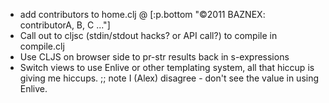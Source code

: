 * add contributors to home.clj @ [:p.bottom "©2011 BAZNEX: contributorA, B, C ..."]
* Call out to cljsc (stdin/stdout hacks? or API call?) to compile in compile.clj
* Use CLJS on browser side to pr-str results back in s-expressions
* Switch views to use Enlive or other templating system, all that hiccup is
  giving me hiccups. ;; note I (Alex) disagree - don't see the value in using Enlive.
